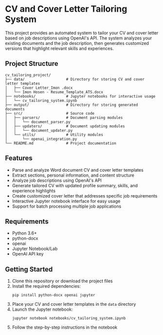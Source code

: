 # CV and Cover Letter Tailoring System

This project provides an automated system to tailor your CV and cover letter based on job descriptions using OpenAI's API. The system analyzes your existing documents and the job description, then generates customized versions that highlight relevant skills and experiences.

## Project Structure

```
cv_tailoring_project/
├── data/                   # Directory for storing CV and cover letter templates
│   ├── Cover Letter_Imon .docx
│   └── Imon Hosen - Resume_Template_ATS.docx
├── notebooks/              # Jupyter notebooks for interactive usage
│   └── cv_tailoring_system.ipynb
├── output/                 # Directory for storing generated documents
├── src/                    # Source code
│   ├── parsers/            # Document parsing modules
│   │   └── document_parser.py
│   ├── updaters/           # Document updating modules
│   │   └── document_updater.py
│   └── utils/              # Utility modules
│       └── openai_integration.py
└── README.md               # Project documentation
```

## Features

- Parse and analyze Word document CV and cover letter templates
- Extract sections, personal information, and content structure
- Analyze job descriptions using OpenAI's API
- Generate tailored CV with updated profile summary, skills, and experience highlights
- Create customized cover letter that addresses specific job requirements
- Interactive Jupyter notebook interface for easy usage
- Support for batch processing multiple job applications

## Requirements

- Python 3.6+
- python-docx
- openai
- Jupyter Notebook/Lab
- OpenAI API key

## Getting Started

1. Clone this repository or download the project files
2. Install the required dependencies:
   ```
   pip install python-docx openai jupyter
   ```
3. Place your CV and cover letter templates in the `data` directory
4. Launch the Jupyter notebook:
   ```
   jupyter notebook notebooks/cv_tailoring_system.ipynb
   ```
5. Follow the step-by-step instructions in the notebook
